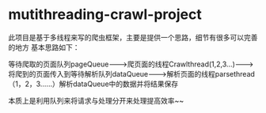 # mutithreading-crawl-project
此项目是基于多线程来写的爬虫框架，主要是提供一个思路，细节有很多可以完善的地方
基本思路如下：

等待爬取的页面队列pageQueue--->爬页面的线程Crawlthread(1,2,3…)--->将爬到的页面传入到等待解析队列dataQueue--->解析页面的线程parsethread（1，2，3……）解析dataQueue中的数据并将结果保存

本质上是利用队列来将请求与处理分开来处理提高效率~~
